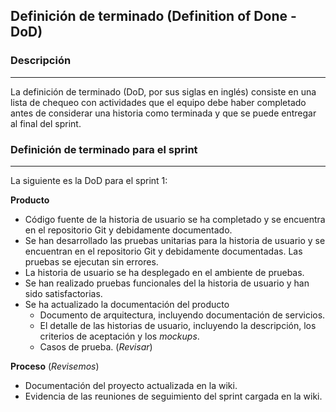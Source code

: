 
## Definición de terminado (Definition of Done - DoD)


### Descripción 
---
La definición de terminado (DoD, por sus siglas en inglés) consiste en una lista de chequeo con actividades que el equipo debe haber completado antes de considerar una historia como terminada y que se puede entregar al final del sprint.


### Definición de terminado para el sprint
---

La siguiente es la DoD para el sprint 1:

**Producto**

* Código fuente de la historia de usuario se ha completado y se encuentra en el repositorio Git y debidamente documentado.
* Se han desarrollado las pruebas unitarias para la historia de usuario y se encuentran en el repositorio Git y debidamente documentadas. Las pruebas se ejecutan sin errores.
* La historia de usuario se ha desplegado en el ambiente de pruebas.
* Se han realizado pruebas funcionales del la historia de usuario y han sido satisfactorias.
* Se ha actualizado la documentación del producto
  * Documento de arquitectura, incluyendo documentación de servicios.
  * El detalle de las historias de usuario, incluyendo la descripción, los criterios de aceptación y los *mockups*.
  * Casos de prueba. (*Revisar*)

**Proceso** (*Revisemos*)

* Documentación del proyecto actualizada en la wiki.
* Evidencia de las reuniones de seguimiento del sprint cargada en la wiki.
